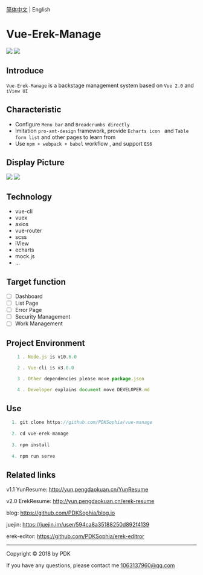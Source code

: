 [简体中文](./README.md) | English
# Vue-Erek-Manage

![](https://img.shields.io/badge/vue-2.5.2-blue.svg)
![](https://img.shields.io/badge/license-MIT-orange.svg)

## Introduce
`Vue-Erek-Manage` is a backstage management system based on `Vue 2.0` and `iView UI`

## Characteristic
- Configure `Menu bar` and `Breadcrumbs directly`
- Imitation `pro-ant-design` framework, provide `Echarts icon ` and `Table form list` and other pages to learn from
- Use `npm + webpack + babel` workflow , and support `ES6`

## Display Picture

<img src='https://github.com/PDKSophia/erek-resume-manage/raw/master/image/image1.png'>

<img src='https://github.com/PDKSophia/erek-resume-manage/raw/master/image/image_2.png'>

<!-- ## Display Link -->
<!-- Link: http://yun.pengdaokuan.cn/erek-manage -->

## Technology
+ vue-cli
+ vuex
+ axios
+ vue-router
+ scss
+ iView
+ echarts
+ mock.js
+ ...

## Target function
- [ ] Dashboard
- [ ] List Page
- [ ] Error Page
- [ ] Security Management
- [ ] Work Management

## Project Environment
```javascript
    1 . Node.js is v10.6.0 

    2 . Vue-cli is v3.0.0

    3 . Other dependencies please move package.json

    4 . Developer explains document move DEVELOPER.md

```

## Use
```javascript
  1. git clone https://github.com/PDKSophia/vue-manage
  
  2. cd vue-erek-manage
  
  3. npm install
  
  4. npm run serve
```

## Related links
v1.1 YunResume: http://yun.pengdaokuan.cn/YunResume

v2.0 ErekResume: http://yun.pengdaokuan.cn/erek-resume

blog: https://github.com/PDKSophia/blog.io

juejin: https://juejin.im/user/594ca8a35188250d892f4139

erek-editor: https://github.com/PDKSophia/erek-editror

-----

Copyright © 2018 by PDK

If you have any questions, please contact me 1063137960@qq.com
